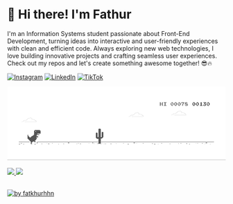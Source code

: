 <p align="left"> <img src="https://komarev.com/ghpvc/?username=fatkhur03&label=Profile%20views&color=0e75b6&style=flat" alt="" /> </p>

# 👋 Hi there! I'm Fathur

I'm an Information Systems student passionate about Front-End Development, turning ideas into interactive and user-friendly experiences with clean and efficient code. Always exploring new web technologies, I love building innovative projects and crafting seamless user experiences. Check out my repos and let's create something awesome together! 😎🔥
 
<!-- ## 🌐 Socials: -->
<!-- [![Instagram](https://img.shields.io/badge/Instagram-%23E4405F.svg?logo=Instagram&logoColor=white)](https://instagram.com/story.thur) [![LinkedIn](https://img.shields.io/badge/LinkedIn-%230077B5.svg?logo=linkedin&logoColor=white)](https://www.linkedin.com/in/fatkhurrhn/)  -->

[![Instagram](https://img.shields.io/badge/Instagram-%23E4405F.svg?logo=Instagram&logoColor=white)](https://www.instagram.com/story.thur) [![LinkedIn](https://img.shields.io/badge/LinkedIn-%230077B5.svg?logo=linkedin&logoColor=white)](https://www.linkedin.com/in/fatkhurrhn) [![TikTok](https://img.shields.io/badge/TikTok-%23000000.svg?logo=TikTok&logoColor=white)](https://www.tiktok.com/@fatkhurrhnn)

[![image](https://github.com/fatkhurrhn/fatkhurrhn/blob/main/dino.gif)](https://fatkhurrhn.vercel.app/)

<p align="left">
<a href="https://github.com/fatkhurrhn">
<img height="180em" src="https://github-readme-stats-eight-theta.vercel.app/api?username=fatkhurrhn&show_icons=true&theme=algolia&include_all_commits=true&count_private=true"/>
<img height="180em" src="https://github-readme-stats-eight-theta.vercel.app/api/top-langs/?username=fatkhurrhn&layout=compact&theme=algolia"/>
</a>
</p>
 
<!-- ## 💻 Technical Skills:

- **Frontend Development:** HTML/CSS3, JavaScript, Bootstrap :v
- **Tools and Design:** VSCode, GitHub and Figma -->
<!-- snake graph -->
<!-- <div align="center">
  <picture>
    <source media="(prefers-color-scheme: dark)" srcset="https://github.com/fatkhurrhn/fatkhurrhn/blob/main/github-contribution-grid-snake-dark.svg" />
    <source media="(prefers-color-scheme: light), (prefers-color-scheme: no-preference)" srcset="https://github.com/fatkhurrhn/fatkhurrhn/blob/main/github-contribution-grid-snake.svg" />
    <img src="https://github.com/fatkhurrhn/fatkhurrhn/blob/main/github-contribution-grid-snake.svg" alt="github-snake" />
  </picture>
<h4> _generated with [Platane/snk](https://platane.me/snk/)_</h4>
</div> -->
<br>
<div align="left">
<!--   <img src="https://github-readme-activity-graph.vercel.app/graph?username=fatkhurrhn&radius=16&theme=react&area=true&order=5" height="auto" alt="by fatkhurhhn"/> -->
  <a href="https://fatkhurrhn.vercel.app/">
    <img src="https://github-readme-activity-graph.vercel.app/graph?username=fatkhurrhn&theme=github-compact&radius=16" height="auto" alt="by fatkhurhhn"/>
</a>







